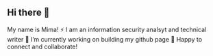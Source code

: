## Hi there 👋
My name is Mima!
⚡ I am an information security analsyt and technical writer
🔭 I’m currently working on building my github page
👯 Happy to connect and collaborate! 
<!--
**Mima-alt/Mima-alt** is a ✨ _special_ ✨ repository because its `README.md` (this file) appears on your GitHub profile.

Here are some ideas to get you started:

- 🔭 I’m currently working on ...
- 🌱 I’m currently learning ...
- 👯 I’m looking to collaborate on ...
- 🤔 I’m looking for help with ...
- 💬 Ask me about ...
- 📫 How to reach me: ...
- 😄 Pronouns: ...
- ⚡ Fun fact: ...
-->
